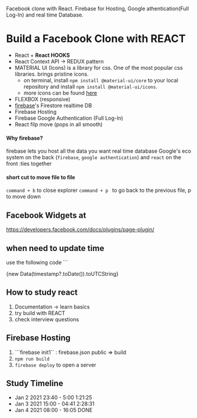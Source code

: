 Facebook clone with React.
Firebase for Hosting, Google athentication(Full Log-In) and real time Database.


# Build a Facebook Clone with REACT

* React + **React HOOKS**
* React Context API -> REDUX pattern 
* MATERIAL UI (Icons)
is a library for css. One of the most popular css libraries. brings pristine icons.
    * on terminal, install ```npm install @material-ui/core``` to your local repository and install ```npm install @material-ui/icons```.
    * more icons can be found [here](https://material-ui.com/components/material-icons/)
* FLEXBOX (responsive)
* [firebase](https://console.firebase.google.com/)'s Firestore realtime DB 
* Firebase Hosting
* Firebase Google Authentication (Full Log-In)
* React filp move (pops in all smooth)

#### Why firebase? 

firebase lets you host all the data you want
real time database 
Google's eco system on the back (```firebase```, ```google authentication```) and ```react``` on the front :ties together


#### short cut to move file to file

```command + b``` to close explorer
```command + p ``` to go back to the previous file, p to move down

## Facebook Widgets at

https://developers.facebook.com/docs/plugins/page-plugin/

## when need to update time

use the following code ```<p>{new Data(timestamp?.toDate()).toUTCString}</p>

## How to study react
1. Documentation -> learn basics
2. try build with REACT 
3. check interview questions  


## Firebase Hosting

1. ```firebase init1`` : firebase.json public => build
2. ```npm run build```
3. ```firebase deploy``` to open a server


## Study Timeline

* Jan 2 2021 23:40 - 5:00 1:21:25
* Jan 3 2021 15:00 - 04:41 2:28:31    
* Jan 4 2021 08:00 - 16:05 DONE
